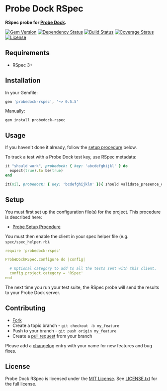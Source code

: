 # Probe Dock RSpec

**RSpec probe for [Probe Dock](https://github.com/probedock/probedock).**

[![Gem Version](https://badge.fury.io/rb/probedock-rspec.svg)](http://badge.fury.io/rb/probedock-rspec)
[![Dependency Status](https://gemnasium.com/probedock/probedock-rspec.svg)](https://gemnasium.com/probedock/probedock-rspec)
[![Build Status](https://secure.travis-ci.org/probedock/probedock-rspec.svg)](http://travis-ci.org/probedock/probedock-rspec)
[![Coverage Status](https://coveralls.io/repos/probedock/probedock-rspec/badge.svg)](https://coveralls.io/r/probedock/probedock-rspec?branch=master)
[![License](https://img.shields.io/github/license/probedock/probedock-rspec.svg)](LICENSE.txt)

## Requirements

* RSpec 3+

## Installation

In your Gemfile:

```rb
gem 'probedock-rspec', '~> 0.5.5'
```

Manually:

    gem install probedock-rspec

## Usage

If you haven't done it already, follow the [setup procedure](#setup) below.

To track a test with a Probe Dock test key, use RSpec metadata:

```rb
it "should work", probedock: { key: 'abcdefghijkl' } do
  expect(true).to be(true)
end

it(nil, probedock: { key: 'bcdefghijklm' }){ should validate_presence_of(:name) }
```

<a name="setup"></a>
## Setup

You must first set up the configuration file(s) for the project.
This procedure is described here:

* [Probe Setup Procedure](https://github.com/probedock/probedock-clients#setup-procedure)

You must then enable the client in your spec helper file (e.g. `spec/spec_helper.rb`).

```yml
require 'probedock-rspec'

ProbeDockRSpec.configure do |config|

  # Optional category to add to all the tests sent with this client.
  config.project.category = 'RSpec'
end
```

The next time you run your test suite, the RSpec probe will send the results to your Probe Dock server.

## Contributing

* [Fork](https://help.github.com/articles/fork-a-repo)
* Create a topic branch - `git checkout -b my_feature`
* Push to your branch - `git push origin my_feature`
* Create a [pull request](http://help.github.com/pull-requests/) from your branch

Please add a [changelog](CHANGELOG.md) entry with your name for new features and bug fixes.

## License

Probe Dock RSpec is licensed under the [MIT License](http://opensource.org/licenses/MIT).
See [LICENSE.txt](LICENSE.txt) for the full license.
